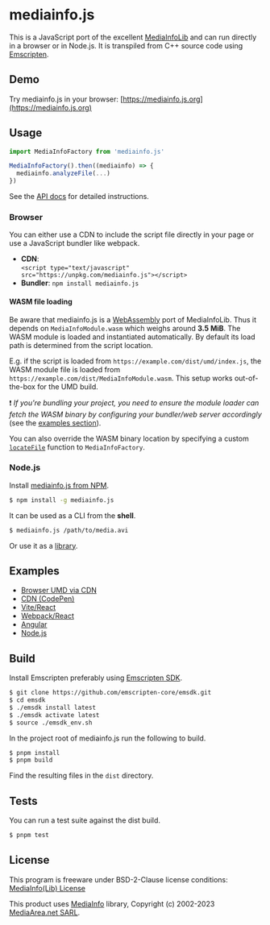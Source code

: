 # mediainfo.js

This is a JavaScript port of the excellent
[MediaInfoLib](https://mediaarea.net/en/MediaInfo) and can run directly in a
browser or in Node.js. It is transpiled from C++ source code using
[Emscripten](http://emscripten.org/).

## Demo

Try mediainfo.js in your browser: [https://mediainfo.js.org](https://mediainfo.js.org)

## Usage

```js
import MediaInfoFactory from 'mediainfo.js'

MediaInfoFactory().then((mediainfo) => {
  mediainfo.analyzeFile(...)
})
```

See the [API docs](API.md) for detailed instructions.

### Browser

You can either use a CDN to include the script file directly in your page or
use a JavaScript bundler like webpack.

- **CDN**:  
  `<script type="text/javascript" src="https://unpkg.com/mediainfo.js"></script>`
- **Bundler**: `npm install mediainfo.js`

#### WASM file loading

Be aware that mediainfo.js is a [WebAssembly](https://webassembly.org/) port of
MediaInfoLib. Thus it depends on `MediaInfoModule.wasm` which weighs around
**3.5 MiB**. The WASM module is loaded and instantiated automatically. By
default its load path is determined from the script location.

E.g. if the script is loaded from `https://example.com/dist/umd/index.js`, the
WASM module file is loaded from `https://example.com/dist/MediaInfoModule.wasm`.
This setup works out-of-the-box for the UMD build.

❗️ *If you're bundling your project, you need to ensure the module loader can fetch
the WASM binary by configuring your bundler/web server accordingly* (see the
[examples section](#examples)).

You can also override the WASM binary location by specifying a custom
[`locateFile`](https://emscripten.org/docs/api_reference/module.html#Module.locateFile)
function to `MediaInfoFactory`.

### Node.js

Install [mediainfo.js from NPM](https://www.npmjs.com/package/mediainfo.js).

```sh
$ npm install -g mediainfo.js
```

It can be used as a CLI from the **shell**.

```sh
$ mediainfo.js /path/to/media.avi
```

Or use it as a [library](API.md).

## Examples

- [Browser UMD via CDN](https://github.com/buzz/mediainfo.js/tree/main/examples/browser-umd)
- [CDN (CodePen)](https://codepen.io/buzzone/pen/eYNjJrx)
- [Vite/React](https://github.com/buzz/mediainfo.js/tree/main/examples/vite-react)
- [Webpack/React](https://github.com/buzz/mediainfo.js/tree/main/examples/webpack-react)
- [Angular](https://github.com/buzz/mediainfo.js/tree/main/examples/angular)
- [Node.js](https://github.com/buzz/mediainfo.js/blob/main/src/cli.ts)

## Build

Install Emscripten preferably using
[Emscripten SDK](https://emscripten.org/docs/getting_started/downloads.html#installation-instructions).

```bash
$ git clone https://github.com/emscripten-core/emsdk.git
$ cd emsdk
$ ./emsdk install latest
$ ./emsdk activate latest
$ source ./emsdk_env.sh
```

In the project root of mediainfo.js run the following to build.

```sh
$ pnpm install
$ pnpm build
```

Find the resulting files in the `dist` directory.

## Tests

You can run a test suite against the dist build.

```sh
$ pnpm test
```

## License

This program is freeware under BSD-2-Clause license conditions:
[MediaInfo(Lib) License](https://mediaarea.net/en/MediaInfo/License)

This product uses [MediaInfo](https://mediaarea.net/en/MediaInfo) library,
Copyright (c) 2002-2023 [MediaArea.net SARL](mailto:Info@MediaArea.net).
